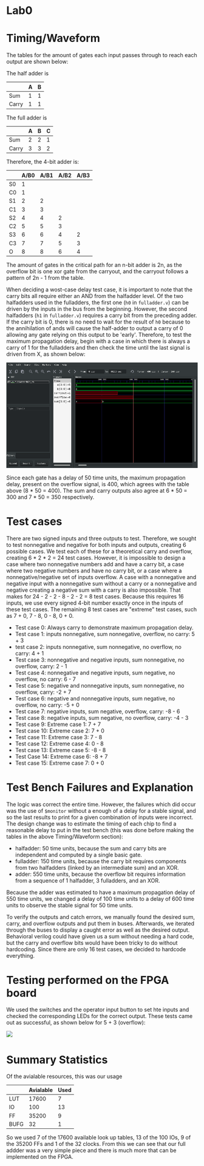 # Lab0

# Timing/Waveform
The tables for the amount of gates each input passes through to reach each output are shown below:

The half adder is

|       | A | B |
|-------|---|---|
| Sum   | 1 | 1 |
| Carry | 1 | 1 |

The full adder is

|       | A | B | C |
|-------|---|---|---|
| Sum   | 2 | 2 | 1 |
| Carry | 3 | 3 | 2 |

Therefore, the 4-bit adder is:

|    | A/B0 | A/B1 | A/B2 | A/B3 |
|----|------|------|------|------|
| S0 | 1    |      |      |      |
| C0 | 1    |      |      |      |
| S1 | 2    | 2    |      |      |
| C1 | 3    | 3    |      |      |
| S2 | 4    | 4    | 2    |      |
| C2 | 5    | 5    | 3    |      |
| S3 | 6    | 6    | 4    | 2    |
| C3 | 7    | 7    | 5    | 3    |
| O  | 8    | 8    | 6    | 4    |

The amount of gates in the critical path for an n-bit adder is 2n, as the overflow bit is one xor gate from the carryout, and the carryout follows a pattern of 2n - 1 from the table.

When deciding a wost-case delay test case, it is important to note that the carry bits all require either an AND from the halfadder level.
Of the two halfadders used in the fulladders, the first one (`h0` in `fulladder.v`) can be driven by the inputs in the bus from the beginning.
However, the second halfadders (`h1` in `fulladder.v`) requires a carry bit from the preceding adder.
If the carry bit is 0, there is no need to wait for the result of `h0` because to the annihilation of ands will cause the half-adder to output a carry of 0 allowing any gate relying on this output to be 'early'.
Therefore, to test the maximum propagation delay, begin with a case in which there is always a carry of 1 for the fulladders and then check the time until the last signal is driven from X, as shown below:

![](res/wave.png)

Since each gate has a delay of 50 time units, the maximum propagation delay, present on the overflow signal, is 400, which agrees with the table above (8 * 50 = 400).
The sum and carry outputs also agree at 6 * 50 = 300 and 7 * 50 = 350 respectively.

# Test cases
There are two signed inputs and three outputs to test.
Therefore, we sought to test nonnegative and negative for both inputs and outputs, creating 6 possible cases.
We test each of these for a theoretical carry and overflow, creating 6 * 2 * 2 = 24 test cases.
However, it is impossible to design a case where two nonnegative numbers add and have a carry bit, a case where two negative numbers and have no carry bit, or a case where a nonnegative/negative set of inputs overflow.
A case with a nonnegative and negative input with a nonnegative sum without a carry or a nonnegative and negative creating a negative sum with a carry is also impossible.
That makes for 24 - 2 - 2 - 8 - 2 - 2 = 8 test cases.
Because this requires 16 inputs, we use every signed 4-bit number exactly once in the inputs of these test cases.
The remaining 8 test cases are "extreme" test cases, such as 7 + 0, 7 - 8, 0 - 8, 0 + 0.

- Test case 0: Always carry to demonstrate maximum propagation delay.
- Test case 1: inputs nonnegative, sum nonnegative, overflow, no carry: 5 + 3
- test case 2: inputs nonnegative, sum nonnegative, no overflow, no carry: 4 + 1
- Test case 3: nonnegative and negative inputs, sum nonnegative, no overflow, carry: 2 - 1
- Test case 4: nonnegative and negative inputs, sum negative, no overflow, no carry: 6 - 7
- Test case 5: negative and nonnegative inputs, sum nonnegative, no overflow, carry: -2 + 7
- Test case 6: negative and nonnegative inputs, sum negative, no overflow, no carry: -5 + 0
- Test case 7: negative inputs, sum negative, overflow, carry: -8 - 6
- Test case 8: negative inputs, sum negative, no overflow, carry: -4 - 3
- Test case 9: Extreme case 1: 7 + 7
- Test case 10: Extreme case 2: 7 + 0
- Test case 11: Extreme case 3: 7 - 8
- Test case 12: Extreme case 4: 0 - 8
- Test case 13: Extreme case 5: -8 - 8
- Test Case 14: Extreme case 6: -8 + 7
- Test case 15: Extreme case 7: 0 + 0

# Test Bench Failures and Explanation
The logic was correct the entire time.
However, the failures which did occur was the use of `$monitor` without a enough of a delay for a stable signal, and so the last results to print for a given combination of inputs were incorrect.
The design change was to estimate the timing of each chip to find a reasonable delay to put in the test bench (this was done before making the tables in the above Timing/Waveform section):

- halfadder: 50 time units, because the sum and carry bits are independent and computed by a single basic gate.
- fulladder: 150 time units, because the carry bit requires components from two halfadders (linked by an intermediate sum) and an XOR.
- adder: 550 time units, because the overflow bit requires information from a sequence of 1 halfadder, 3 fulladders, and an XOR.

Because the adder was estimated to have a maximum propagation delay of 550 time units, we changed a delay of 100 time units to a delay of 600 time units to observe the stable signal for 50 time units.

To verify the outputs and catch errors, we manually found the desired sum, carry, and overflow outputs and put them in buses.
Afterwards, we iterated through the buses to display a caught error as well as the desired output.
Behavioral verilog could have given us a sum without needing a hard code, but the carry and overflow bits would have been tricky to do without hardcoding.
Since there are only 16 test cases, we decided to hardcode everything.

# Testing performed on the FPGA board
We used the switches and the operator input button to set hte inputs and checked the corresponding LEDs for the correct output.
These tests came out as successful, as shown below for 5 + 3 (overflow):

![](res/5plus3.gif)

# Summary Statistics

Of the avialable resources, this was our usage


|       | Avialable | Used |
|-------|---        |---   |
| LUT   | 17600     |   7  |
| IO    |   100     |  13  |
| FF    | 35200     |   9  |
| BUFG  |    32     |   1  |

So we used 7 of the 17600 available look up tables, 13 of the 100 IOs, 9 of the 35200 FFs and 1 of the 32 clocks.
From this we can see that our full addder was a very simple piece and there is much more that can be implemented on the FPGA.
